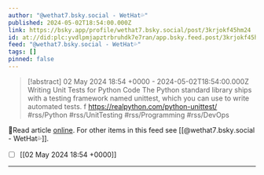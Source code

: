 ```yaml
---
author: "@wethat7․bsky․social - WetHat💦"
published: 2024-05-02T18:54:00.000Z
link: https://bsky.app/profile/wethat7.bsky.social/post/3krjokf45hm24
id: at://did:plc:yvdlpmjapztrbruhdk7e7ran/app.bsky.feed.post/3krjokf45hm24
feed: "@wethat7․bsky․social - WetHat💦"
tags: []
pinned: false
---
```

> [!abstract] 02 May 2024 18:54 +0000 - 2024-05-02T18:54:00.000Z
> Writing Unit Tests for Python Code The Python standard library ships with a testing framework named unittest, which you can use to write automated tests. f https://realpython.com/python-unittest/ #rss/Python #rss/UnitTesting #rss/Programming #rss/DevOps

🔗Read article [online](https://bsky.app/profile/wethat7.bsky.social/post/3krjokf45hm24). For other items in this feed see [[@wethat7․bsky․social - WetHat💦]].

- [ ] [[02 May 2024 18꞉54 +0000]]
- - -

